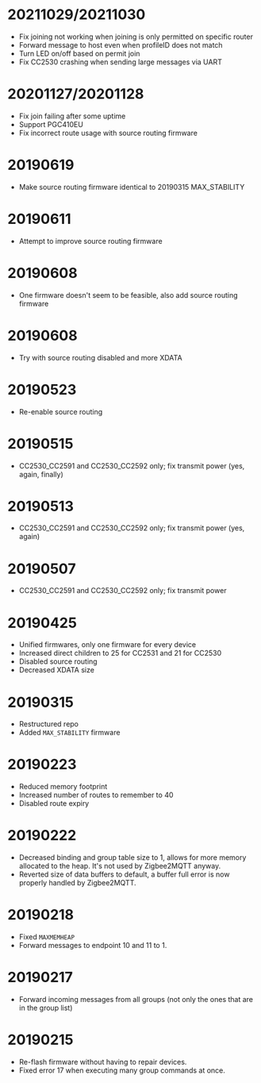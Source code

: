 # 20211029/20211030
- Fix joining not working when joining is only permitted on specific router
- Forward message to host even when profileID does not match
- Turn LED on/off based on permit join
- Fix CC2530 crashing when sending large messages via UART

# 20201127/20201128
- Fix join failing after some uptime
- Support PGC410EU
- Fix incorrect route usage with source routing firmware

# 20190619
- Make source routing firmware identical to 20190315 MAX_STABILITY

# 20190611
- Attempt to improve source routing firmware

# 20190608
- One firmware doesn't seem to be feasible, also add source routing firmware

# 20190608
- Try with source routing disabled and more XDATA

# 20190523
- Re-enable source routing

# 20190515
- CC2530_CC2591 and CC2530_CC2592 only; fix transmit power (yes, again, finally)

# 20190513
- CC2530_CC2591 and CC2530_CC2592 only; fix transmit power (yes, again)

# 20190507
- CC2530_CC2591 and CC2530_CC2592 only; fix transmit power

# 20190425
- Unified firmwares, only one firmware for every device
- Increased direct children to 25 for CC2531 and 21 for CC2530
- Disabled source routing
- Decreased XDATA size

# 20190315
- Restructured repo
- Added `MAX_STABILITY` firmware

# 20190223
- Reduced memory footprint
- Increased number of routes to remember to 40
- Disabled route expiry

# 20190222
- Decreased binding and group table size to 1, allows for more memory allocated to the heap. It's not used by Zigbee2MQTT anyway.
- Reverted size of data buffers to default, a buffer full error is now properly handled by Zigbee2MQTT.

# 20190218
- Fixed `MAXMEMHEAP`
- Forward messages to endpoint 10 and 11 to 1.

# 20190217
- Forward incoming messages from all groups (not only the ones that are in the group list)

# 20190215
- Re-flash firmware without having to repair devices.
- Fixed error 17 when executing many group commands at once.